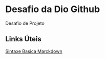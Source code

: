 # Desafio da Dio Github
Desafio de Projeto

## Links Úteis
[Sintaxe Basica Marckdown](https://markdown.net.br/sintaxe-basica/)

